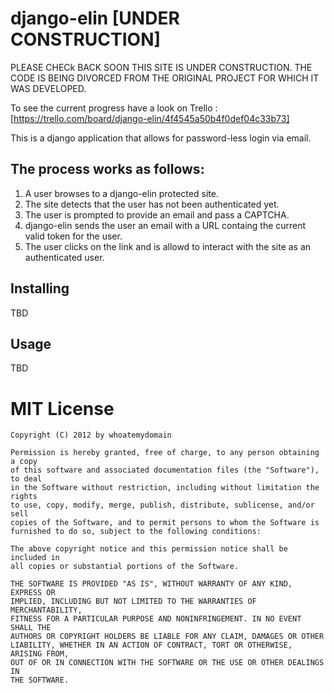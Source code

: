 django-elin [UNDER CONSTRUCTION]
=============

PLEASE CHECk BACK SOON THIS SITE IS UNDER CONSTRUCTION. THE CODE IS BEING DIVORCED FROM THE ORIGINAL PROJECT FOR WHICH IT WAS DEVELOPED.

To see the current progress have a look on Trello : [https://trello.com/board/django-elin/4f4545a50b4f0def04c33b73]

This is a django application that allows for password-less login via email. 

The process works as follows: 
-----------------------------
1. A user browses to a django-elin protected site. 
2. The site detects that the user has not been authenticated yet.
3. The user is prompted to provide an email and pass a CAPTCHA.
4. django-elin sends the user an email with a URL containg the current valid token for the user.
5. The user clicks on the link and is allowd to interact with the site as an authenticated user.

Installing
----------
TBD

Usage
-----
TBD 

MIT License
===========

    Copyright (C) 2012 by whoatemydomain
    
    Permission is hereby granted, free of charge, to any person obtaining a copy
    of this software and associated documentation files (the "Software"), to deal
    in the Software without restriction, including without limitation the rights
    to use, copy, modify, merge, publish, distribute, sublicense, and/or sell
    copies of the Software, and to permit persons to whom the Software is
    furnished to do so, subject to the following conditions:
    
    The above copyright notice and this permission notice shall be included in
    all copies or substantial portions of the Software.
    
    THE SOFTWARE IS PROVIDED "AS IS", WITHOUT WARRANTY OF ANY KIND, EXPRESS OR
    IMPLIED, INCLUDING BUT NOT LIMITED TO THE WARRANTIES OF MERCHANTABILITY,
    FITNESS FOR A PARTICULAR PURPOSE AND NONINFRINGEMENT. IN NO EVENT SHALL THE
    AUTHORS OR COPYRIGHT HOLDERS BE LIABLE FOR ANY CLAIM, DAMAGES OR OTHER
    LIABILITY, WHETHER IN AN ACTION OF CONTRACT, TORT OR OTHERWISE, ARISING FROM,
    OUT OF OR IN CONNECTION WITH THE SOFTWARE OR THE USE OR OTHER DEALINGS IN
    THE SOFTWARE.
